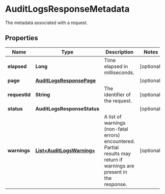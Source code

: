 # AuditLogsResponseMetadata

The metadata associated with a request.

## Properties

| Name          | Type                                                    | Description                                                                                                            | Notes      |
| ------------- | ------------------------------------------------------- | ---------------------------------------------------------------------------------------------------------------------- | ---------- |
| **elapsed**   | **Long**                                                | Time elapsed in milliseconds.                                                                                          | [optional] |
| **page**      | [**AuditLogsResponsePage**](AuditLogsResponsePage.md)   |                                                                                                                        | [optional] |
| **requestId** | **String**                                              | The identifier of the request.                                                                                         | [optional] |
| **status**    | **AuditLogsResponseStatus**                             |                                                                                                                        | [optional] |
| **warnings**  | [**List&lt;AuditLogsWarning&gt;**](AuditLogsWarning.md) | A list of warnings (non-fatal errors) encountered. Partial results may return if warnings are present in the response. | [optional] |
